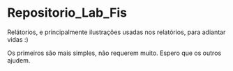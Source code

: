 # Repositorio_Lab_Fis

Relátorios, e principalmente ilustrações usadas nos relatórios, para adiantar vidas :)

Os primeiros são mais simples, não requerem muito. Espero que os outros ajudem.
